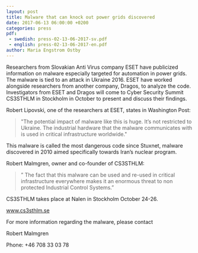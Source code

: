 ```yaml
---
layout: post
title: Malware that can knock out power grids discovered
date: 2017-06-13 06:00:00 +0200
categories: press
pdf: 
 - swedish: press-02-13-06-2017-sv.pdf
 - english: press-02-13-06-2017-en.pdf
author: Maria Engstrom Ostby
---
```


Researchers from Slovakian Anti Virus company ESET have publicized information on malware especially targeted for automation in power grids. The malware is tied to an attack in Ukraine 2016. ESET have worked alongside researchers from another company, Dragos, to analyze the code. Investigators from ESET and Dragos will come to Cyber Security Summit CS3STHLM in Stockholm in October to present and discuss their findings.

Robert Lipovski, one of the researchers at ESET, states in Washington Post: 
>"The potential impact of malware like this is huge. It’s not restricted to Ukraine. The industrial hardware that the malware communicates with is used in critical infrastructure worldwide."

This malware is called the most dangerous code since Stuxnet, malware discovered in 2010 aimed specifically towards Iran’s nuclear program.

Robert Malmgren, owner and co-founder of CS3STHLM:
>” The fact that this malware can be used and re-used in critical infrastructure everywhere makes it an enormous threat to non protected Industrial Control Systems.”

CS3STHLM takes place at Nalen in Stockholm October 24-26.

www.cs3sthlm.se 

 

For more information regarding the malware, please contact

Robert Malmgren

Phone: +46 708 33 03 78